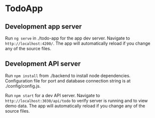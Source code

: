 # TodoApp

## Development app server

Run `ng serve` in ./todo-app for the app dev server. Navigate to `http://localhost:4200/`. The app will automatically reload if you change any of the source files.

## Development API server

Run `npm install` from ./backend to install node dependencies.
Configuration file for port and database connection string is at ./config/config.js.

Run `npm start` for a dev API server. Navigate to `http://localhost:3030/api/todo` to verify server is running and to view demo data. The app will automatically reload if you change any of the source files.
